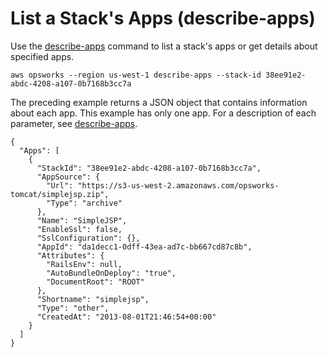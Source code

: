 # List a Stack's Apps \(describe\-apps\)<a name="cli-examples-describe-apps"></a>

Use the [describe\-apps](http://docs.aws.amazon.com/cli/latest/reference/opsworks/describe-apps.html) command to list a stack's apps or get details about specified apps\.

```
aws opsworks --region us-west-1 describe-apps --stack-id 38ee91e2-abdc-4208-a107-0b7168b3cc7a
```

The preceding example returns a JSON object that contains information about each app\. This example has only one app\. For a description of each parameter, see [describe\-apps](http://docs.aws.amazon.com/cli/latest/reference/opsworks/describe-apps.html)\.

```
{
  "Apps": [
    {
      "StackId": "38ee91e2-abdc-4208-a107-0b7168b3cc7a",
      "AppSource": {
        "Url": "https://s3-us-west-2.amazonaws.com/opsworks-tomcat/simplejsp.zip",
        "Type": "archive"
      },
      "Name": "SimpleJSP",
      "EnableSsl": false,
      "SslConfiguration": {},
      "AppId": "da1decc1-0dff-43ea-ad7c-bb667cd87c8b",
      "Attributes": {
        "RailsEnv": null,
        "AutoBundleOnDeploy": "true",
        "DocumentRoot": "ROOT"
      },
      "Shortname": "simplejsp",
      "Type": "other",
      "CreatedAt": "2013-08-01T21:46:54+00:00"
    }
  ]
}
```